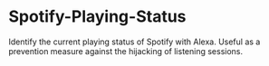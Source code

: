 # Spotify-Playing-Status
Identify the current playing status of Spotify with Alexa. Useful as a prevention measure against the hijacking of listening sessions.

